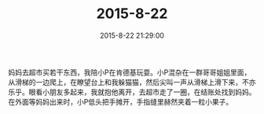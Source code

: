 ﻿---
title: 2015-8-22
date: 2015-8-22 21:29:00
tags:
categories: 爸爸
---
妈妈去超市买若干东西，我陪小P在肯德基玩耍。小P混杂在一群哥哥姐姐里面，从滑梯的一边爬上，在瞭望台上和我躲猫猫，然后尖叫一声从滑梯上滑下来，不亦乐乎。眼看小朋友多起来，我就抱他离开，去超市走了一圈，在结账处找到妈妈。在外面等妈妈出来时，小P低头把手摊开，手指缝里赫然夹着一粒小果子。